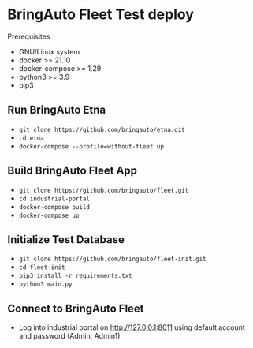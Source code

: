 
# BringAuto Fleet Test deploy

Prerequisites

- GNU/Linux system
- docker >= 21.10
- docker-compose >= 1.29
- python3 >= 3.9
- pip3

## Run BringAuto Etna

- `git clone https://github.com/bringauto/etna.git`
- `cd etna`
- `docker-compose --profile=without-fleet up`

## Build BringAuto Fleet App

- `git clone https://github.com/bringauto/fleet.git`
- `cd industrial-portal`
- `docker-compose build`
- `docker-compose up`

## Initialize Test Database

- `git clone https://github.com/bringauto/fleet-init.git`
- `cd fleet-init`
- `pip3 install -r requirements.txt`
- `python3 main.py`

## Connect to BringAuto Fleet
- Log into industrial portal on http://127.0.0.1:8011 using default account and password (Admin, Admin1)
